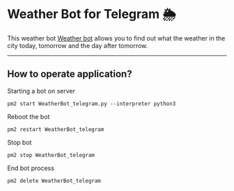# Weather Bot for Telegram 🌦
This weather bot [Weather bot](ttps://t.me/WeatherShelk_bot) allows you to find out what the weather in the city today, tomorrow and the day after tomorrow. 

___

## How to operate application? 

  Starting a bot on server

`
pm2 start WeatherBot_telegram.py --interpreter python3
`

   Reboot the bot

`
pm2 restart WeatherBot_telegram
`

  Stop bot

`
pm2 stop WeatherBot_telegram
`

  End bot process

`
pm2 delete WeatherBot_telegram
`


